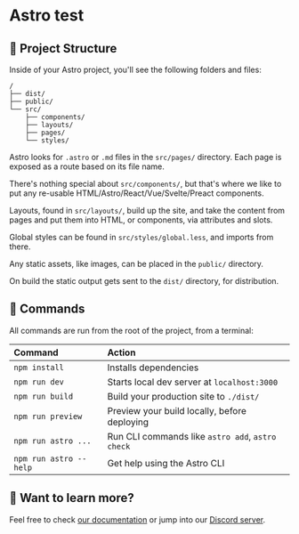 # Astro test

## 🚀 Project Structure

Inside of your Astro project, you'll see the following folders and files:

```
/
├── dist/
├── public/
└── src/
    ├── components/
    ├── layouts/
    ├── pages/
    └── styles/
```

Astro looks for `.astro` or `.md` files in the `src/pages/` directory. Each page is exposed as a route based on its file name.

There's nothing special about `src/components/`, but that's where we like to put any re-usable HTML/Astro/React/Vue/Svelte/Preact components.

Layouts, found in `src/layouts/`, build up the site, and take the content from pages and put them into HTML, or components, via attributes and slots.

Global styles can be found in `src/styles/global.less`, and imports from there.

Any static assets, like images, can be placed in the `public/` directory.

On build the static output gets sent to the `dist/` directory, for distribution.

## 🧞 Commands

All commands are run from the root of the project, from a terminal:

| Command                | Action                                           |
| :--------------------- | :----------------------------------------------- |
| `npm install`          | Installs dependencies                            |
| `npm run dev`          | Starts local dev server at `localhost:3000`      |
| `npm run build`        | Build your production site to `./dist/`          |
| `npm run preview`      | Preview your build locally, before deploying     |
| `npm run astro ...`    | Run CLI commands like `astro add`, `astro check` |
| `npm run astro --help` | Get help using the Astro CLI                     |

## 👀 Want to learn more?

Feel free to check [our documentation](https://docs.astro.build) or jump into our [Discord server](https://astro.build/chat).

